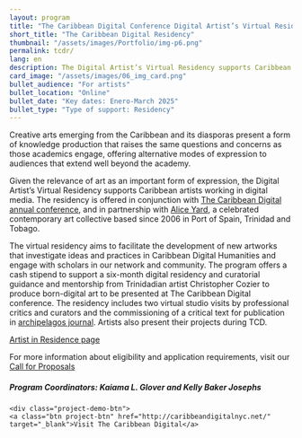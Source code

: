 ```yaml
---
layout: program
title: "The Caribbean Digital Conference Digital Artist’s Virtual Residency"
short_title: "The Caribbean Digital Residency"
thumbnail: "/assets/images/Portfolio/img-p6.png"
permalink: tcdr/
lang: en
description: The Digital Artist’s Virtual Residency supports Caribbean artists working in digital media. The residency is offered in conjunction with The Caribbean Digital annual conference
card_image: "/assets/images/06_img_card.png"
bullet_audience: "For artists"
bullet_location: "Online"
bullet_date: "Key dates: Enero-March 2025"
bullet_type: "Type of support: Residency"
---
```


<div class="portfolio-details">
<p>Creative arts emerging from the Caribbean and its diasporas present a form of knowledge production that raises the same questions and concerns as those academics engage, offering alternative modes of expression to audiences that extend well beyond the academy.</p>
<p>Given the relevance of art as an important form of expression, the Digital Artist’s Virtual Residency supports Caribbean artists working in digital media. The residency is offered in conjunction with <a href="https://thecaribbeandigital.org/" target="_blank">The Caribbean Digital annual conference</a>, and in partnership with <a href="http://aliceyard.blogspot.com/" target="_blank">Alice Yard</a>, a celebrated contemporary art collective based since 2006 in Port of Spain, Trinidad and Tobago.</p>
<p>The virtual residency aims to facilitate the development of new artworks that investigate ideas and practices in Caribbean Digital Humanities and engage with scholars in our network and community. The program offers a cash stipend to support a six-month digital residency and curatorial guidance and mentorship from Trinidadian artist Christopher Cozier to produce born-digital art to be presented at The Caribbean Digital conference. The residency includes two virtual studio visits by professional critics and curators and the commissioning of a critical text for publication in <a href="https://archipelagosjournal.org/" target="_blank">archipelagos journal</a>. Artists also present their projects during TCD.</p>
<p><a href="" target="_blank">Artist in Residence page </a></p>
<p>For more information about eligibility and application requirements, visit our <a href="https://thecaribbeandigital.org/residency/" target="_blank">Call for Proposals</a></p>

<div><h5>Program Coordinators: Kaiama L. Glover and Kelly Baker Josephs</h5></div>
    
    <div class="project-demo-btn">
    <a class="btn project-btn" href="http://caribbeandigitalnyc.net/" target="_blank">Visit The Caribbean Digital</a>
</div>
</div>

